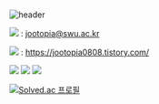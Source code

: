 ###                                                                                                            
![header](https://capsule-render.vercel.app/api?type=wave&color=F01F7A&height=150&section=header&text=Wellcome%20to%20jootopia&fontSize=50)





<img src="https://img.shields.io/badge/mail-EF2D5E?style=flat-square&logo=maildotcom&logoColor=black"/> : jootopia@swu.ac.kr

<img src="https://img.shields.io/badge/blog-EF2D5E?style=flat-square&logo=blogger&logoColor=black"/> : https://jootopia0808.tistory.com/



<img src="https://img.shields.io/badge/c-999999?style=flat-square&logo=c&logoColor=black"/>        <img src="https://img.shields.io/badge/python-999999?style=flat-square&logo=python&logoColor=white"/>        <img src="https://img.shields.io/badge/Linux-999999?style=flat-square&logo=Linux&logoColor=white"/>








[![Solved.ac 프로필](http://mazassumnida.wtf/api/v2/generate_badge?boj=jootopia0808)](https://solved.ac/jootopia)



<!--
**Jo0dY/Jo0dy** is a ✨ _special_ ✨ repository because its `README.md` (this file) appears on your GitHub profile.

Here are some ideas to get you started:

- 🌱 I’m currently learning ...
- 😄 Pronouns: ...



